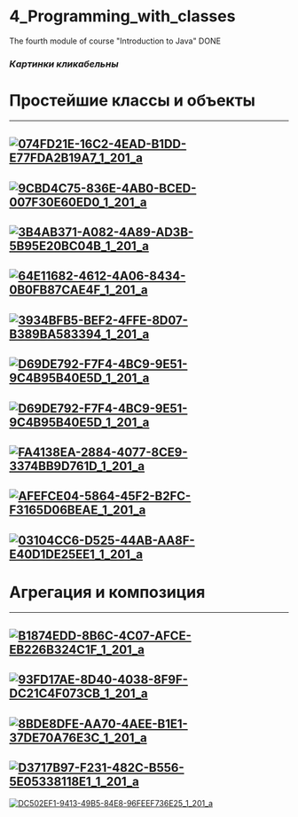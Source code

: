 # 4_Programming_with_classes
The fourth module of course "Introduction to Java" DONE
### ***Картинки кликабельны***
# Простейшие классы и объекты
---------------------------------------------------------------------------------------------------------------------------------
[![074FD21E-16C2-4EAD-B1DD-E77FDA2B19A7_1_201_a](https://user-images.githubusercontent.com/97191466/165980336-6c654cfe-5d77-40a7-a2ad-809458f224fe.jpeg)
](https://github.com/DariaTur/4_Programming_with_classes/tree/master/task1/src/by/epam/training/module4)
---------------------------------------------------------------------------------------------------------------------------------
[![9CBD4C75-836E-4AB0-BCED-007F30E60ED0_1_201_a](https://user-images.githubusercontent.com/97191466/165980492-d1eb53e7-8b4a-46f3-968d-aa3c3f0b470b.jpeg)
](https://github.com/DariaTur/4_Programming_with_classes/tree/master/task2/src/by/epam/training/module4)
---------------------------------------------------------------------------------------------------------------------------------
[![3B4AB371-A082-4A89-AD3B-5B95E20BC04B_1_201_a](https://user-images.githubusercontent.com/97191466/165980523-37bb6526-3ba2-43f5-9977-8582b8c36e3a.jpeg)
](https://github.com/DariaTur/4_Programming_with_classes/tree/master/task3/src/by/epam/training/module4)
---------------------------------------------------------------------------------------------------------------------------------
[![64E11682-4612-4A06-8434-0B0FB87CAE4F_1_201_a](https://user-images.githubusercontent.com/97191466/165980565-abbfd40b-df2d-4466-816f-4d6eaaad2aad.jpeg)
](https://github.com/DariaTur/4_Programming_with_classes/tree/master/task4/src/by/epam/training/module4)
---------------------------------------------------------------------------------------------------------------------------------
[![3934BFB5-BEF2-4FFE-8D07-B389BA583394_1_201_a](https://user-images.githubusercontent.com/97191466/165980594-45d8d7b4-34d2-464c-b7e8-95c06e18a197.jpeg)
](https://github.com/DariaTur/4_Programming_with_classes/tree/master/task5/src/by/epam/training/module4)
---------------------------------------------------------------------------------------------------------------------------------
[![D69DE792-F7F4-4BC9-9E51-9C4B95B40E5D_1_201_a](https://user-images.githubusercontent.com/97191466/165980618-edf1a06f-7898-4b3d-bad8-746db845d344.jpeg)
](https://github.com/DariaTur/4_Programming_with_classes/tree/master/task6/src/by/epam/training/module4)
---------------------------------------------------------------------------------------------------------------------------------
[![D69DE792-F7F4-4BC9-9E51-9C4B95B40E5D_1_201_a](https://user-images.githubusercontent.com/97191466/165980628-9485cca0-0f52-4342-8f47-d2ea1f1c1daf.jpeg)
](https://github.com/DariaTur/4_Programming_with_classes/tree/master/task7/src/by/epam/training/module4)
---------------------------------------------------------------------------------------------------------------------------------
[![FA4138EA-2884-4077-8CE9-3374BB9D761D_1_201_a](https://user-images.githubusercontent.com/97191466/165980658-e28bf172-16ce-47e8-86df-3c41f84959d7.jpeg)
](https://github.com/DariaTur/4_Programming_with_classes/tree/master/task8/src/by/epam/training/module4)
---------------------------------------------------------------------------------------------------------------------------------
[![AFEFCE04-5864-45F2-B2FC-F3165D06BEAE_1_201_a](https://user-images.githubusercontent.com/97191466/165980681-1d6ede6c-b790-40af-93b4-be5b38e68b9f.jpeg)
](https://github.com/DariaTur/4_Programming_with_classes/tree/master/task9/src/by/epam/training/module4)
---------------------------------------------------------------------------------------------------------------------------------
[![03104CC6-D525-44AB-AA8F-E40D1DE25EE1_1_201_a](https://user-images.githubusercontent.com/97191466/165980709-4e41600a-f27b-4519-8bc0-df177bc3fc6f.jpeg)
](https://github.com/DariaTur/4_Programming_with_classes/tree/master/task10/src/by/epam/training/module4)
---------------------------------------------------------------------------------------------------------------------------------
# Агрегация и композиция
---------------------------------------------------------------------------------------------------------------------------------
[![B1874EDD-8B6C-4C07-AFCE-EB226B324C1F_1_201_a](https://user-images.githubusercontent.com/97191466/165980860-a365d288-9ae1-4cca-adc7-daa6593fd1a0.jpeg)
](https://github.com/DariaTur/4_Programming_with_classes/tree/master/task11/src/by/epam/training/module4)
---------------------------------------------------------------------------------------------------------------------------------
[![93FD17AE-8D40-4038-8F9F-DC21C4F073CB_1_201_a](https://user-images.githubusercontent.com/97191466/165980880-e4fbbea8-cde0-4ea9-9270-9f88a7cbe8a7.jpeg)
](https://github.com/DariaTur/4_Programming_with_classes/tree/master/task12/src/by/epam/training/module4)
---------------------------------------------------------------------------------------------------------------------------------
[![8BDE8DFE-AA70-4AEE-B1E1-37DE70A76E3C_1_201_a](https://user-images.githubusercontent.com/97191466/165980898-63593e86-8d3f-43a9-a5b7-1df896c69b28.jpeg)
](https://github.com/DariaTur/4_Programming_with_classes/tree/master/task13/src/by/epam/training/module4)
---------------------------------------------------------------------------------------------------------------------------------
[![D3717B97-F231-482C-B556-5E05338118E1_1_201_a](https://user-images.githubusercontent.com/97191466/165980931-fdc4b389-61a7-4836-a06d-790a4dcaf2ff.jpeg)
](https://github.com/DariaTur/4_Programming_with_classes/tree/master/task14/src/by/epam/training/module4)
---------------------------------------------------------------------------------------------------------------------------------
[![DC502EF1-9413-49B5-84E8-96FEEF736E25_1_201_a](https://user-images.githubusercontent.com/97191466/165980954-fc464c24-7b13-4f52-80eb-3c1c87a38b55.jpeg)
](https://github.com/DariaTur/4_Programming_with_classes/tree/master/task15/src/by/epam/training/module4)

